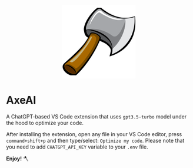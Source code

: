 <p align="center">
  <img src="././images/AxeAI.png" alt="Axe AI image" height="200" width="200">
</p>

# AxeAI
A ChatGPT-based VS Code extension that uses `gpt3.5-turbo` model under the hood to optimize your code.

After installing the extension, open any file in your VS Code editor, press `command+shift+p` and then type/select: `Optimize my code`. Please note that you need to add `CHATGPT_API_KEY` variable to your `.env` file.

**Enjoy!** 🪓